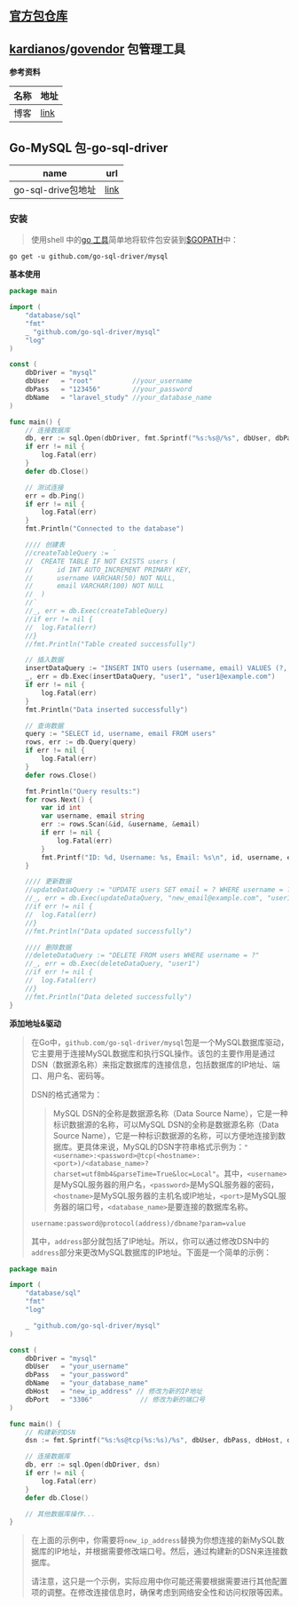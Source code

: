##  [官方包仓库](https://pkg.go.dev)



## [kardianos](https://github.com/kardianos)/**[govendor](https://github.com/kardianos/govendor)**  包管理工具

**参考资料**

| 名称 | 地址                                           |
| ---- | ---------------------------------------------- |
| 博客 | [link](https://zhuanlan.zhihu.com/p/103914406) |



##  Go-MySQL 包-go-sql-driver

| name               | url                                                          |
| ------------------ | ------------------------------------------------------------ |
| go-sql-drive包地址 | [link](https://pkg.go.dev/github.com/go-sql-driver/mysql#section-readme) |

### 安装

> 使用shell 中的[go 工具](https://golang.org/cmd/go/)简单地将软件包安装到[$GOPATH](https://github.com/golang/go/wiki/GOPATH)中：

```shell
go get -u github.com/go-sql-driver/mysql
```

**基本使用**

```go
package main

import (
	"database/sql"
	"fmt"
	_ "github.com/go-sql-driver/mysql"
	"log"
)

const (
	dbDriver = "mysql"
	dbUser   = "root"          //your_username
	dbPass   = "123456"        //your_password
	dbName   = "laravel_study" //your_database_name
)

func main() {
	// 连接数据库
	db, err := sql.Open(dbDriver, fmt.Sprintf("%s:%s@/%s", dbUser, dbPass, dbName))
	if err != nil {
		log.Fatal(err)
	}
	defer db.Close()

	// 测试连接
	err = db.Ping()
	if err != nil {
		log.Fatal(err)
	}
	fmt.Println("Connected to the database")

	//// 创建表
	//createTableQuery := `
	//	CREATE TABLE IF NOT EXISTS users (
	//		id INT AUTO_INCREMENT PRIMARY KEY,
	//		username VARCHAR(50) NOT NULL,
	//		email VARCHAR(100) NOT NULL
	//	)
	//`
	//_, err = db.Exec(createTableQuery)
	//if err != nil {
	//	log.Fatal(err)
	//}
	//fmt.Println("Table created successfully")

	// 插入数据
	insertDataQuery := "INSERT INTO users (username, email) VALUES (?, ?)"
	_, err = db.Exec(insertDataQuery, "user1", "user1@example.com")
	if err != nil {
		log.Fatal(err)
	}
	fmt.Println("Data inserted successfully")

	// 查询数据
	query := "SELECT id, username, email FROM users"
	rows, err := db.Query(query)
	if err != nil {
		log.Fatal(err)
	}
	defer rows.Close()

	fmt.Println("Query results:")
	for rows.Next() {
		var id int
		var username, email string
		err := rows.Scan(&id, &username, &email)
		if err != nil {
			log.Fatal(err)
		}
		fmt.Printf("ID: %d, Username: %s, Email: %s\n", id, username, email)
	}

	//// 更新数据
	//updateDataQuery := "UPDATE users SET email = ? WHERE username = ?"
	//_, err = db.Exec(updateDataQuery, "new_email@example.com", "user1")
	//if err != nil {
	//	log.Fatal(err)
	//}
	//fmt.Println("Data updated successfully")

	//// 删除数据
	//deleteDataQuery := "DELETE FROM users WHERE username = ?"
	//_, err = db.Exec(deleteDataQuery, "user1")
	//if err != nil {
	//	log.Fatal(err)
	//}
	//fmt.Println("Data deleted successfully")
}

```

**添加地址&驱动**

> 在Go中，`github.com/go-sql-driver/mysql`包是一个MySQL数据库驱动，它主要用于连接MySQL数据库和执行SQL操作。该包的主要作用是通过DSN（数据源名称）来指定数据库的连接信息，包括数据库的IP地址、端口、用户名、密码等。
>
> DSN的格式通常为：
>
> > MySQL DSN的全称是数据源名称（Data Source Name），它是一种标识数据源的名称，可以MySQL DSN的全称是数据源名称（Data Source Name），它是一种标识数据源的名称，可以方便地连接到数据库。更具体来说，MySQL的DSN字符串格式示例为：`"<username>:<password>@tcp(<hostname>:<port>)/<database_name>?charset=utf8mb4&parseTime=True&loc=Local"`。其中，`<username>`是MySQL服务器的用户名，`<password>`是MySQL服务器的密码，`<hostname>`是MySQL服务器的主机名或IP地址，`<port>`是MySQL服务器的端口号，`<database_name>`是要连接的数据库名称。
>
> ```shell
> username:password@protocol(address)/dbname?param=value
> ```
>
> 其中，`address`部分就包括了IP地址。所以，你可以通过修改DSN中的`address`部分来更改MySQL数据库的IP地址。下面是一个简单的示例：

```go
package main

import (
	"database/sql"
	"fmt"
	"log"

	_ "github.com/go-sql-driver/mysql"
)

const (
	dbDriver = "mysql"
	dbUser   = "your_username"
	dbPass   = "your_password"
	dbName   = "your_database_name"
	dbHost   = "new_ip_address" // 修改为新的IP地址
	dbPort   = "3306"            // 修改为新的端口号
)

func main() {
	// 构建新的DSN
	dsn := fmt.Sprintf("%s:%s@tcp(%s:%s)/%s", dbUser, dbPass, dbHost, dbPort, dbName)

	// 连接数据库
	db, err := sql.Open(dbDriver, dsn)
	if err != nil {
		log.Fatal(err)
	}
	defer db.Close()

	// 其他数据库操作...
}
```

> 在上面的示例中，你需要将`new_ip_address`替换为你想连接的新MySQL数据库的IP地址，并根据需要修改端口号。然后，通过构建新的DSN来连接数据库。
>
> 请注意，这只是一个示例，实际应用中你可能还需要根据需要进行其他配置项的调整。在修改连接信息时，确保考虑到网络安全性和访问权限等因素。